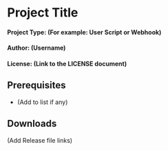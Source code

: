 # Project Title
#### Project Type: (For example: User Script or Webhook)
#### Author: (Username)
#### License: (Link to the LICENSE document)

## Prerequisites
- (Add to list if any)

## Downloads
(Add Release file links)
